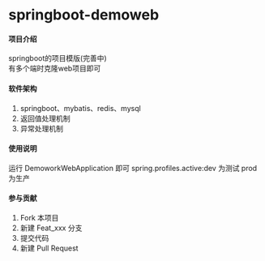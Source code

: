# springboot-demoweb

#### 项目介绍
springboot的项目模版(完善中)<br/>
有多个端时克隆web项目即可
#### 软件架构
1.  springboot、mybatis、redis、mysql
2.  返回值处理机制
3.  异常处理机制


#### 使用说明

运行 DemoworkWebApplication 即可 spring.profiles.active:dev 为测试 prod为生产

#### 参与贡献

1. Fork 本项目
2. 新建 Feat_xxx 分支
3. 提交代码
4. 新建 Pull Request
